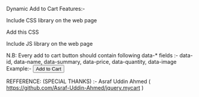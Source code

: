 Dynamic Add to Cart Features:-

Include CSS library on the web page

<link rel="stylesheet" href="css/bootstrap.min.css">

Add this CSS
<style>
  .badge-notify{
    background:red;
    position:relative;
    top: -20px;
    right: 10px;
  }
  .my-cart-icon-affix {
    position: fixed;
    z-index: 999;
  }
</style>


Include JS library on the web page

<script src="js/jquery-2.2.3.min.js"></script>
<script type='text/javascript' src="js/bootstrap.min.js"></script>
<script type='text/javascript' src="js/jquery.mycart.js"></script>

N.B: Every add to cart button should contain following data-* fields :-
   data-id,
   data-name,
   data-summary,
   data-price,
   data-quantity,
   data-image
Example:- 
<button class="my-cart-btn" data-id="2" data-name="product 2" data-summary="summary 2" data-price="20" data-quantity="1" data-image="images/img_2.png">Add to Cart</button>


REFFERENCE: (SPECIAL THANKS) :-
Asraf Uddin Ahmed ( https://github.com/Asraf-Uddin-Ahmed/jquery.mycart )
